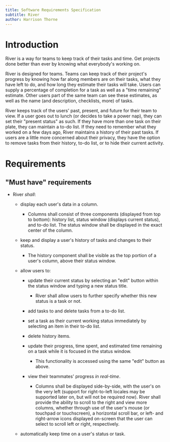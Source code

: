 ```yaml
---
title: Software Requirements Specification
subtitle: River
author: Harrison Thorne
---
```


Introduction
============================================================

River is a way for teams to keep track of their tasks and time. Get projects
done better than ever by knowing what everybody's working on.

River is designed for teams. Teams can keep track of their project's progress
by knowing how far along members are on their tasks, what they have left to do,
and how long they estimate their tasks will take. Users can supply a percentage
of completion for a task as well as a "time remaining" estimate. Other users
part of the same team can see these estimates, as well as the name (and
description, checklists, more) of tasks.

River keeps track of the users' past, present, and future for their team to
view. If a user goes out to lunch (or decides to take a power nap), they can
set their "present status" as such. If they have more than one task on their
plate, they can maintain a to-do list. If they need to remember what they
worked on a few days ago, River maintains a history of their past tasks. If
users are a little more concerned about their privacy, they have the option to
remove tasks from their history, to-do list, or to hide their current activity.

Requirements
============================================================

"Must have" requirements
------------------------------------------------------------

-	River *shall*:

	-	display each user's data in a column.

		-	Columns shall consist of three components (displayed from top to
		bottom): history list, status window (displays current status), and
		to-do list. The status window shall be displayed in the exact center of
		the column.

	-	keep and display a user's history of tasks and changes to their status.

		-	The history component shall be visible as the top portion of a
		user's column, above their status window.

	-	allow users to:

		-	update their current status by selecting an "edit" button within
		the status window and typing a new status title.

			-	River shall allow users to further specify whether this new
			status is a task or not.

		-	add tasks to and delete tasks from a to-do list.

		-	set a task as their current working status immediately by selecting
		an item in their to-do list.

		-	delete history items.

		-	update their progress, time spent, and estimated time remaining on
		a task while it is focused in the status window.

			-	This functionality is accessed using the same "edit" button as
			above.

		-	view their teammates' progress *in real-time*.

			-	Columns shall be displayed side-by-side, with the user's on the
			very left (support for right-to-left locales may be supported later
			on, but will not be required now). River shall provide the ability
			to scroll to the right and view more columns, whether through use
			of the user's mouse (or touchpad or touchscreen), a horizontal
			scroll bar, or left- and right-arrow icons displayed on-screen that
			the user can select to scroll left or right, respectively.

	-	automatically keep time on a user's status or task.
